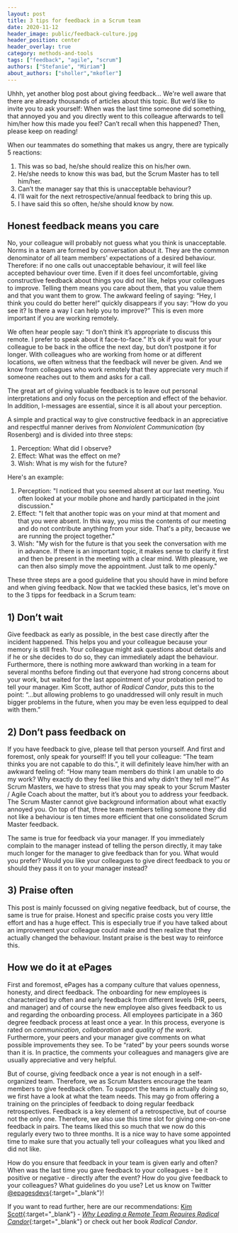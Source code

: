 ```yaml
---
layout: post
title: 3 tips for feedback in a Scrum team
date: 2020-11-12
header_image: public/feedback-culture.jpg
header_position: center
header_overlay: true
category: methods-and-tools
tags: ["feedback", "agile", "scrum"]
authors: ["Stefanie", "Miriam"]
about_authors: ["sholler","mkofler"]
---
```


Uhhh, yet another blog post about giving feedback… 
We're well aware that there are already thousands of articles about this topic. 
But we’d like to invite you to ask yourself: When was the last time someone did something, that annoyed you and you directly went to this colleague afterwards to tell him/her how this made you feel?
Can’t recall when this happened?
Then, please keep on reading!

When our teammates do something that makes us angry, there are typically 5 reactions:
1. This was so bad, he/she should realize this on his/her own.
2. He/she needs to know this was bad, but the Scrum Master has to tell him/her.
3. Can’t the manager say that this is unacceptable behaviour?
4. I’ll wait for the next retrospective/annual feedback to bring this up.
5. I have said this so often, he/she should know by now.

## Honest feedback means you care

No, your colleague will probably not guess what you think is unacceptable. 
Norms in a team are formed by conversation about it. 
They are the common denominator of all team members' expectations of a desired behaviour.
Therefore: if no one calls out unacceptable behaviour, it will feel like accepted behaviour over time. 
Even if it does feel uncomfortable, giving constructive feedback about things you did not like, helps your colleagues to improve. 
Telling them means you care about them, that you value them and that you want them to grow. 
The awkward feeling of saying: “Hey, I think you could do better here!” quickly disappears if you say: “How do you see it? Is there a way I can help you to improve?” 
This is even more important if you are working remotely.

We often hear people say: “I don’t think it’s appropriate to discuss this remote.
I prefer to speak about it face-to-face.” 
It’s ok if you wait for your colleague to be back in the office the next day, but don’t postpone it for longer. 
With colleagues who are working from home or at different locations, we often witness that the feedback will never be given. 
And we know from colleagues who work remotely that they appreciate very much if someone reaches out to them and asks for a call. 

The great art of giving valuable feedback is to leave out personal interpretations and only focus on the perception and effect of the behavior. 
In addition, I-messages are essential, since it is all about your perception.

A simple and practical way to give constructive feedback in an appreciative and respectful manner derives from _Nonviolent Communication_ (by Rosenberg) and is divided into three steps:

1. Perception: What did I observe?
2. Effect: What was the effect on me?
3. Wish: What is my wish for the future?

Here's an example:

1. Perception: "I noticed that you seemed absent at our last meeting. You often looked at your mobile phone and hardly participated in the joint discussion."
2. Effect: "I felt that another topic was on your mind at that moment and that you were absent. In this way, you miss the contents of our meeting and do not contribute anything from your side. That's a pity, because we are running the project together."
3. Wish: "My wish for the future is that you seek the conversation with me in advance. If there is an important topic, it makes sense to clarify it first and then be present in the meeting with a clear mind. With pleasure, we can then also simply move the appointment. Just talk to me openly."

These three steps are a good guideline that you should have in mind before and when giving feedback.
Now that we tackled these basics, let's move on to the 3 tipps for feedback in a Scrum team:


## 1)	Don’t wait

Give feedback as early as possible, in the best case directly after the incident happened. 
This helps you and your colleague because your memory is still fresh.
Your colleague might ask questions about details and if he or she decides to do so, they can immediately adapt the behaviour. 
Furthermore, there is nothing more awkward than working in a team for several months before finding out that everyone had strong concerns about your work, but waited for the last appointment of your probation period to tell your manager.
Kim Scott, author of _Radical Candor_, puts this to the point: 
“…but allowing problems to go unaddressed will only result in much bigger problems in the future, when you may be even less equipped to deal with them.”

## 2)	Don’t pass feedback on

If you have feedback to give, please tell that person yourself. 
And first and foremost, only speak for yourself!
If you tell your colleague: “The team thinks you are not capable to do this.”, it will definitely leave him/her with an awkward feeling of: “How many team members do think I am unable to do my work? Why exactly do they feel like this and why didn't they tell me?” 
As Scrum Masters, we have to stress that you may speak to your Scrum Master / Agile Coach about the matter, but it’s about you to address your feedback. 
The Scrum Master cannot give background information about what exactly annoyed you. 
On top of that, three team members telling someone they did not like a behaviour is ten times more efficient that one consolidated Scrum Master feedback. 

The same is true for feedback via your manager. 
If you immediately complain to the manager instead of telling the person directly, it may take much longer for the manager to give feedback than for you.
What would you prefer?
Would you like your colleagues to give direct feedback to you or should they pass it on to your manager instead?

## 3)	Praise often

This post is mainly focussed on giving negative feedback, but of course, the same is true for praise.
Honest and specific praise costs you very little effort and has a huge effect.
This is especially true if you have talked about an improvement your colleague could make and then realize that they actually changed the behaviour.
Instant praise is the best way to reinforce this.


## How we do it at ePages

First and foremost, ePages has a company culture that values openness, honesty, and direct feedback.
The onboarding for new employees is characterized by often and early feedback from different levels (HR, peers, and manager) and of course the new employee also gives feedback to us and regarding the onboarding process.
All employees participate in a 360 degree feedback process at least once a year.
In this process, everyone is rated on _communication_, _collaboration_ and _quality of the work_.
Furthermore, your peers and your manager give comments on what possible improvements they see.
To be “rated” by your peers sounds worse than it is.
In practice, the comments your colleagues and managers give are usually appreciative and very helpful.

But of course, giving feedback once a year is not enough in a self-organized team.
Therefore, we as Scrum Masters encourage the team members to give feedback often.
To support the teams in actually doing so, we first have a look at what the team needs. 
This may go from offering a training on the principles of feedback to doing regular feedback retrospectives. 
Feedback is a key element of a retrospective, but of course not the only one. 
Therefore, we also use this time slot for giving one-on-one feedback in pairs. 
The teams liked this so much that we now do this regularly every two to three months. 
It is a nice way to have some appointed time to make sure that you actually tell your colleagues what you liked and did not like.

How do you ensure that feedback in your team is given early and often? 
When was the last time you gave feedback to your colleagues - be it positive or negative - directly after the event? 
How do you give feedback to your colleagues?
What guidelines do you use?
Let us know on Twitter [@epagesdevs](https://twitter.com/epagesdevs){:target="_blank"}!

If you want to read further, here are our recommendations:
[Kim Scott](https://twitter.com/kimballscott){:target="_blank"} - [_Why Leading a Remote Team Requires Radical Candor_](https://marker.medium.com/helping-your-all-remote-team-function-right-now-requires-radical-honesty-6b29622c6db9){:target="_blank"} or check out her book _Radical Candor_.